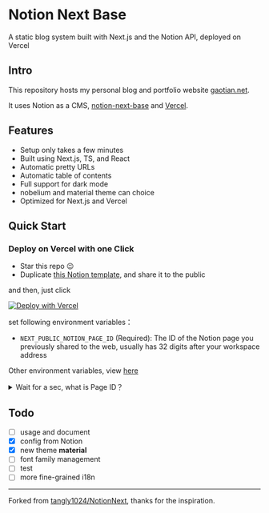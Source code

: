 # Notion Next Base

A static blog system built with Next.js and the Notion API, deployed on Vercel

## Intro

This repository hosts my personal blog and portfolio website [gaotian.net](https://gaotian.net).

It uses Notion as a CMS, [notion-next-base](https://github.com/czgaotian/notion-next-base) and [Vercel](https://vercel.com).

## Features

- Setup only takes a few minutes
- Built using Next.js, TS, and React
- Automatic pretty URLs
- Automatic table of contents
- Full support for dark mode
- nobelium and material theme can choice
- Optimized for Next.js and Vercel

## Quick Start

### Deploy on Vercel with one Click

- Star this repo 😉
- Duplicate [this Notion template](https://deeply-amount-134.notion.site/14297ce5427180bcb214d8c92a8e0be8?v=14297ce54271817b9f1e000c627ec579), and share it to the public

and then, just click

[![Deploy with Vercel](https://vercel.com/button)](https://vercel.com/new/clone?repository-url=https%3A%2F%2Fgithub.com%2Fczgaotian%2Fnotion-next-base&env=EXT_PUBLIC_NOTION_PAGE_ID&envDescription=The%20ID%20of%20the%20Notion%20page%20you%20previously%20shared%20to%20the%20web%2C%20usually%20has%2032%20digits%20after%20your%20workspace%20address&envLink=https%3A%2F%2Fgithub.com%2Fczgaotian%2Fnotion-next-base%2Fresources%2Fenvironment.md)

set following environment variables：

- `NEXT_PUBLIC_NOTION_PAGE_ID` (Required): The ID of the Notion page you previously shared to the web, usually has 32 digits after your workspace address

Other environment variables, view [here](/resources/environment.md)

<details><summary>Wait for a sec, what is Page ID？</summary>
  <img src="/resources/pageId.png?raw=true">
</details>

## Todo

- [ ] usage and document
- [x] config from Notion
- [x] new theme **material**
- [ ] font family management
- [ ] test
- [ ] more fine-grained i18n

---

Forked from [tangly1024/NotionNext](https://github.com/tangly1024/NotionNext), thanks for the inspiration.
